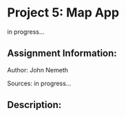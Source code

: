 # Project 5:  Map App

in progress...

## Assignment Information:

Author: John Nemeth

Sources: 
in progress...

## Description:
